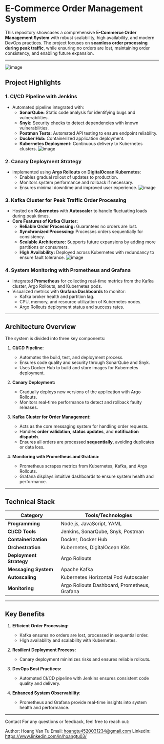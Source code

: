# **E-Commerce Order Management System**

This repository showcases a comprehensive **E-Commerce Order Management System** with robust scalability, high availability, and modern DevOps practices. The project focuses on **seamless order processing during peak traffic**, while ensuring no orders are lost, maintaining order consistency, and enabling future expansion.

---
![image](https://github.com/user-attachments/assets/48f6e5f3-d6c3-4db7-95a5-42e95e3e6c0e)


## **Project Highlights**

### **1. CI/CD Pipeline with Jenkins**
- Automated pipeline integrated with:
  - **SonarQube:** Static code analysis for identifying bugs and vulnerabilities.
  - **Snyk:** Security checks to detect dependencies with known vulnerabilities.
  - **Postman Tests:** Automated API testing to ensure endpoint reliability.
  - **Docker Hub:** Containerized application deployment.
  - **Kubernetes Deployment:** Continuous delivery to Kubernetes clusters.
![image](https://github.com/user-attachments/assets/455bad67-4959-43bd-924c-93b76ba13b8f)


### **2. Canary Deployment Strategy**
- Implemented using **Argo Rollouts** on **DigitalOcean Kubernetes**:
  - Enables gradual rollout of updates to production.
  - Monitors system performance and rollback if necessary.
  - Ensures minimal downtime and improved user experience.
![image](https://github.com/user-attachments/assets/bd168a00-e5aa-4bf8-91cf-da9dda06e14c)

### **3. Kafka Cluster for Peak Traffic Order Processing**
- Hosted on **Kubernetes** with **Autoscaler** to handle fluctuating loads during peak times.
- **Core Features of Kafka Cluster:**
  - **Reliable Order Processing:** Guarantees no orders are lost.
  - **Synchronized Processing:** Processes orders sequentially for consistency.
  - **Scalable Architecture:** Supports future expansions by adding more partitions or consumers.
  - **High Availability:** Deployed across Kubernetes with redundancy to ensure fault tolerance.
  ![image](https://github.com/user-attachments/assets/85a5272f-1ace-4568-b895-4333902362ca)

### **4. System Monitoring with Prometheus and Grafana**
- Integrated **Prometheus** for collecting real-time metrics from the Kafka cluster, Argo Rollouts, and Kubernetes pods.
- Visualized metrics with **Grafana Dashboards** to monitor:
  - Kafka broker health and partition lag.
  - CPU, memory, and resource utilization of Kubernetes nodes.
  - Argo Rollouts deployment status and success rates.


---

## **Architecture Overview**

The system is divided into three key components:

1. **CI/CD Pipeline:**
   - Automates the build, test, and deployment process.
   - Ensures code quality and security through SonarQube and Snyk.
   - Uses Docker Hub to build and store images for Kubernetes deployment.

2. **Canary Deployment:**
   - Gradually deploys new versions of the application with Argo Rollouts.
   - Monitors real-time performance to detect and rollback faulty releases.

3. **Kafka Cluster for Order Management:**
   - Acts as the core messaging system for handling order requests.
   - Handles **order validation**, **status updates**, and **notification dispatch**.
   - Ensures all orders are processed **sequentially**, avoiding duplicates or data loss.
4. **Monitoring with Prometheus and Grafana:**
   - Prometheus scrapes metrics from Kubernetes, Kafka, and Argo Rollouts.
   - Grafana displays intuitive dashboards to ensure system health and performance.

---

## **Technical Stack**

| **Category**      | **Tools/Technologies**               |
|--------------------|--------------------------------------|
| **Programming**    | Node.js, JavaScript, YAML           |
| **CI/CD Tools**    | Jenkins, SonarQube, Snyk, Postman   |
| **Containerization** | Docker, Docker Hub                |
| **Orchestration**  | Kubernetes, DigitalOcean K8s       |
| **Deployment Strategy** | Argo Rollouts                 |
| **Messaging System** | Apache Kafka                     |
| **Autoscaling**    | Kubernetes Horizontal Pod Autoscaler |
| **Monitoring**     | Argo Rollouts Dashboard, Prometheus, Grafana |

---

## **Key Benefits**

1. **Efficient Order Processing:**
   - Kafka ensures no orders are lost, processed in sequential order.
   - High availability and scalability with Kubernetes.

2. **Resilient Deployment Process:**
   - Canary deployment minimizes risks and ensures reliable rollouts.

3. **DevOps Best Practices:**
   - Automated CI/CD pipeline with Jenkins ensures consistent code quality and delivery.
4. **Enhanced System Observability:**
   - Prometheus and Grafana provide real-time insights into system health and performance.

---

Contact
For any questions or feedback, feel free to reach out:

Author: Hoang Van Tu
Email: hoangtu4520031234@gmail.com
LinkedIn: https://www.linkedin.com/in/hoangtu03/

